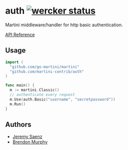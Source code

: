 # auth [![wercker status](https://app.wercker.com/status/8e5237b01b52f169a1274fad9a89617b "wercker status")](https://app.wercker.com/project/bykey/8e5237b01b52f169a1274fad9a89617b)
Martini middleware/handler for http basic authentication.

[API Reference](http://godoc.org/github.com/martini-contrib/auth)

## Usage

~~~ go
import (
  "github.com/go-martini/martini"
  "github.com/martini-contrib/auth"
)

func main() {
  m := martini.Classic()
  // authenticate every request
  m.Use(auth.Basic("username", "secretpassword"))
  m.Run()
}
~~~

## Authors
* [Jeremy Saenz](http://github.com/codegangsta)
* [Brendon Murphy](http://github.com/bemurphy)
